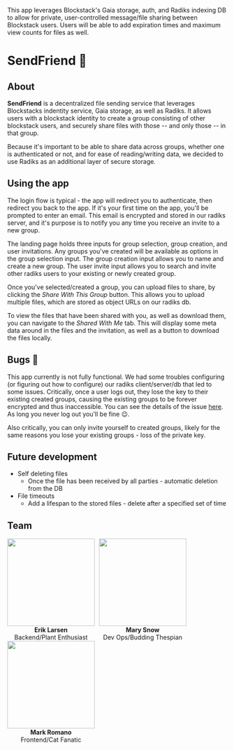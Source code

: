 This app leverages Blockstack's Gaia storage, auth, and Radiks indexing DB to allow for private, user-controlled message/file sharing between Blockstack users. Users will be able to add expiration times and maximum view counts for files as well.

# SendFriend 💌

## About
**SendFriend** is a decentralized file sending service that leverages Blockstacks indentity service, Gaia storage, as well as Radiks. It allows users with a blockstack identity to create a group consisting of other blockstack users, and securely share files with those -- and only those -- in that group.

Because it's important to be able to share data across groups, whether one is authenticated or not, and for ease of reading/writing data, we decided to use Radiks as an additional layer of secure storage.

## Using the app
The login flow is typical - the app will redirect you to authenticate, then redirect you back to the app. If it's your first time on the app, you'll be prompted to enter an email. This email is encrypted and stored in our radiks server, and it's purpose is to notify you any time you receive an invite to a new group.

The landing page holds three inputs for group selection, group creation, and user invitations. Any groups you've created will be available as options in the group selection input. The group creation input allows you to name and create a new group. The user invite input allows you to search and invite other radiks users to your existing or newly created group.

Once you've selected/created a group, you can upload files to share, by clicking the _Share With This Group_ button. This allows you to upload multiple files, which are stored as object URLs on our radiks db.

To view the files that have been shared with you, as well as download them, you can navigate to the _Shared With Me_ tab. This will display some meta data around in the files and the invitation, as well as a button to download the files locally.

## Bugs 🐞
This app currently is not fully functional. We had some troubles configuring (or figuring out how to configure) our radiks client/server/db that led to some issues. Critically, once a user logs out, they lose the key to their existing created groups, causing the existing groups to be forever encrypted and thus inaccessible. You can see the details of the issue [here](https://github.com/blockstack-radiks/radiks/issues/45). As long you never log out you'll be fine 😉.

Also critically, you can only invite yourself to created groups, likely for the same reasons you lose your existing groups - loss of the private key.

## Future development
* Self deleting files 
  - Once the file has been received by all parties - automatic deletion from the DB
* File timeouts
  - Add a lifespan to the stored files - delete after a specified set of time

## Team


<span style="float: left; margin-right: 10px;">
  <img width="200" src="https://avatars1.githubusercontent.com/u/30298111?s=460&v=4"/>
  <div style="text-align: center;"><b>Erik Larsen</b></div>
  <div style="text-align: center;">Backend/Plant Enthusiast</div>
</span>
<span style="float: left; margin-right: 10px;">  
  <img width="200" src="https://avatars0.githubusercontent.com/u/13925464?s=460&v=4"/>
    <div style="text-align: center;"><b>Mary Snow</b></div>
  <div style="text-align: center;">Dev Ops/Budding Thespian</div>
</span>
<span style="float: left; margin-right: 10px;">
  <img width="200" src="https://avatars2.githubusercontent.com/u/13630752?s=460&v=4"/>
    <div style="text-align: center;"><b>Mark Romano</b></div>
  <div style="text-align: center;">Frontend/Cat Fanatic</div>
</span>
